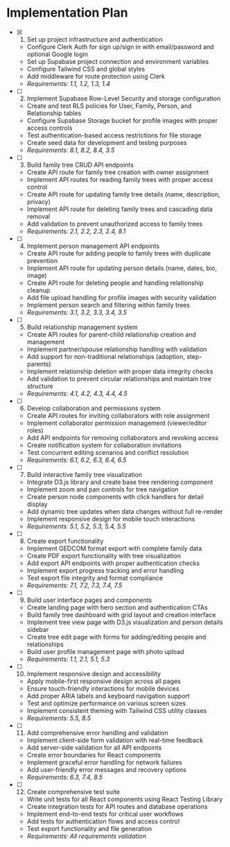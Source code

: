 # Implementation Plan

- [x] 1. Set up project infrastructure and authentication
  - Configure Clerk Auth for sign up/sign in with email/password and optional Google login
  - Set up Supabase project connection and environment variables
  - Configure Tailwind CSS and global styles
  - Add middleware for route protection using Clerk
  - _Requirements: 1.1, 1.2, 1.3, 1.4_

- [ ] 2. Implement Supabase Row-Level Security and storage configuration
  - Create and test RLS policies for User, Family, Person, and Relationship tables
  - Configure Supabase Storage bucket for profile images with proper access controls
  - Test authentication-based access restrictions for file storage
  - Create seed data for development and testing purposes
  - _Requirements: 8.1, 8.2, 8.4, 3.5_

- [ ] 3. Build family tree CRUD API endpoints
  - Create API route for family tree creation with owner assignment
  - Implement API routes for reading family trees with proper access control
  - Create API route for updating family tree details (name, description, privacy)
  - Implement API route for deleting family trees and cascading data removal
  - Add validation to prevent unauthorized access to family trees
  - _Requirements: 2.1, 2.2, 2.3, 2.4, 8.1_

- [ ] 4. Implement person management API endpoints
  - Create API route for adding people to family trees with duplicate prevention
  - Implement API route for updating person details (name, dates, bio, image)
  - Create API route for deleting people and handling relationship cleanup
  - Add file upload handling for profile images with security validation
  - Implement person search and filtering within family trees
  - _Requirements: 3.1, 3.2, 3.3, 3.4, 3.5_

- [ ] 5. Build relationship management system
  - Create API routes for parent-child relationship creation and management
  - Implement partner/spouse relationship handling with validation
  - Add support for non-traditional relationships (adoption, step-parents)
  - Implement relationship deletion with proper data integrity checks
  - Add validation to prevent circular relationships and maintain tree structure
  - _Requirements: 4.1, 4.2, 4.3, 4.4, 4.5_

- [ ] 6. Develop collaboration and permissions system
  - Create API routes for inviting collaborators with role assignment
  - Implement collaborator permission management (viewer/editor roles)
  - Add API endpoints for removing collaborators and revoking access
  - Create notification system for collaboration invitations
  - Test concurrent editing scenarios and conflict resolution
  - _Requirements: 6.1, 6.2, 6.3, 6.4, 6.5_

- [ ] 7. Build interactive family tree visualization
  - Integrate D3.js library and create base tree rendering component
  - Implement zoom and pan controls for tree navigation
  - Create person node components with click handlers for detail display
  - Add dynamic tree updates when data changes without full re-render
  - Implement responsive design for mobile touch interactions
  - _Requirements: 5.1, 5.2, 5.3, 5.4, 5.5_

- [ ] 8. Create export functionality
  - Implement GEDCOM format export with complete family data
  - Create PDF export functionality with tree visualization
  - Add export API endpoints with proper authentication checks
  - Implement export progress tracking and error handling
  - Test export file integrity and format compliance
  - _Requirements: 7.1, 7.2, 7.3, 7.4, 7.5_

- [ ] 9. Build user interface pages and components
  - Create landing page with hero section and authentication CTAs
  - Build family tree dashboard with grid layout and creation interface
  - Implement tree view page with D3.js visualization and person details sidebar
  - Create tree edit page with forms for adding/editing people and relationships
  - Build user profile management page with photo upload
  - _Requirements: 1.1, 2.1, 5.1, 5.3_

- [ ] 10. Implement responsive design and accessibility
  - Apply mobile-first responsive design across all pages
  - Ensure touch-friendly interactions for mobile devices
  - Add proper ARIA labels and keyboard navigation support
  - Test and optimize performance on various screen sizes
  - Implement consistent theming with Tailwind CSS utility classes
  - _Requirements: 5.5, 8.5_

- [ ] 11. Add comprehensive error handling and validation
  - Implement client-side form validation with real-time feedback
  - Add server-side validation for all API endpoints
  - Create error boundaries for React components
  - Implement graceful error handling for network failures
  - Add user-friendly error messages and recovery options
  - _Requirements: 6.3, 7.4, 8.5_

- [ ] 12. Create comprehensive test suite
  - Write unit tests for all React components using React Testing Library
  - Create integration tests for API routes and database operations
  - Implement end-to-end tests for critical user workflows
  - Add tests for authentication flows and access control
  - Test export functionality and file generation
  - _Requirements: All requirements validation_